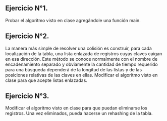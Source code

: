## Ejercicio N°1.
Probar el algoritmo visto en clase agregándole una función main.


##  Ejercicio N°2. 
La manera más simple de resolver una colisión es construir, para cada localización de la tabla, una lista enlazada de registros cuyas claves caigan en esa dirección. Este método se conoce normalmente con el nombre de encadenamiento separado y obviamente la cantidad de tiempo requerido para una búsqueda dependerá de la longitud de las listas y de las posiciones relativas de las claves en ellas.
Modificar el algoritmo visto en clase para que acepte listas enlazadas.


##    Ejercicio N°3. 
Modificar el algoritmo visto en clase para que puedan eliminarse los registros. Una vez eliminados, pueda hacerse un rehashing de la tabla.

